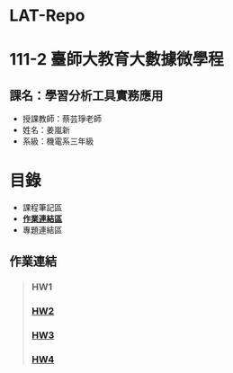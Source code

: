 # LAT-Repo
111-2 臺師大教育大數據微學程
==========================
課名：學習分析工具實務應用
-----------------------
* 授課教師：蔡芸琤老師
* 姓名：姜嵐新
* 系級：機電系三年級
# 目錄
* 課程筆記區
* [**作業連結區**](https://github.com/TimRockTw/LAT-Repo#%E4%BD%9C%E6%A5%AD%E9%80%A3%E7%B5%90)
* 專題連結區

## 作業連結
> ### HW1
> ### [**HW2**](https://github.com/TimRockTw/LAT-Repo/blob/main/Week5/w5_hw2.py)
> ### [**HW3**](https://github.com/TimRockTw/LAT-Repo/blob/main/Week6/Textmining.py)
> ### [**HW4**](https://github.com/TimRockTw/LAT-Repo/blob/main/Week10/index.js)
